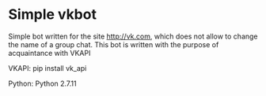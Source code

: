 # Simple vkbot

Simple bot written for the site http://vk.com, which does not allow to 
change the name of a group chat. This bot is written with the 
purpose of acquaintance with VKAPI

VKAPI: pip install vk_api

Python: Python 2.7.11